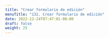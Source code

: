 ```yaml
---
title: "Crear formulario de edición"
menuTitle: "132. Crear formulario de edición"
date: 2022-12-24T07:47:01-08:00
draft: false
weight: 25
---
```

